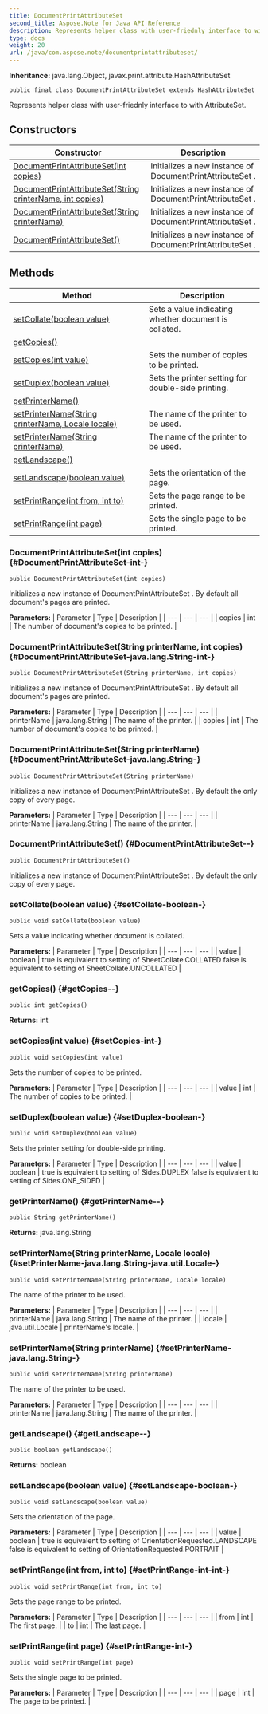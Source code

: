 ```yaml
---
title: DocumentPrintAttributeSet
second_title: Aspose.Note for Java API Reference
description: Represents helper class with user-friednly interface to with AttributeSet.
type: docs
weight: 20
url: /java/com.aspose.note/documentprintattributeset/
---
```


**Inheritance:**
java.lang.Object, javax.print.attribute.HashAttributeSet
```
public final class DocumentPrintAttributeSet extends HashAttributeSet
```

Represents helper class with user-friednly interface to with AttributeSet.
## Constructors

| Constructor | Description |
| --- | --- |
| [DocumentPrintAttributeSet(int copies)](#DocumentPrintAttributeSet-int-) | Initializes a new instance of  DocumentPrintAttributeSet . |
| [DocumentPrintAttributeSet(String printerName, int copies)](#DocumentPrintAttributeSet-java.lang.String-int-) | Initializes a new instance of  DocumentPrintAttributeSet . |
| [DocumentPrintAttributeSet(String printerName)](#DocumentPrintAttributeSet-java.lang.String-) | Initializes a new instance of  DocumentPrintAttributeSet . |
| [DocumentPrintAttributeSet()](#DocumentPrintAttributeSet--) | Initializes a new instance of  DocumentPrintAttributeSet . |
## Methods

| Method | Description |
| --- | --- |
| [setCollate(boolean value)](#setCollate-boolean-) | Sets a value indicating whether document is collated. |
| [getCopies()](#getCopies--) |  |
| [setCopies(int value)](#setCopies-int-) | Sets the number of copies to be printed. |
| [setDuplex(boolean value)](#setDuplex-boolean-) | Sets the printer setting for double-side printing. |
| [getPrinterName()](#getPrinterName--) |  |
| [setPrinterName(String printerName, Locale locale)](#setPrinterName-java.lang.String-java.util.Locale-) | The name of the printer to be used. |
| [setPrinterName(String printerName)](#setPrinterName-java.lang.String-) | The name of the printer to be used. |
| [getLandscape()](#getLandscape--) |  |
| [setLandscape(boolean value)](#setLandscape-boolean-) | Sets the orientation of the page. |
| [setPrintRange(int from, int to)](#setPrintRange-int-int-) | Sets the page range to be printed. |
| [setPrintRange(int page)](#setPrintRange-int-) | Sets the single page to be printed. |
### DocumentPrintAttributeSet(int copies) {#DocumentPrintAttributeSet-int-}
```
public DocumentPrintAttributeSet(int copies)
```


Initializes a new instance of  DocumentPrintAttributeSet . By default all document's pages are printed.

**Parameters:**
| Parameter | Type | Description |
| --- | --- | --- |
| copies | int | The number of document's copies to be printed. |

### DocumentPrintAttributeSet(String printerName, int copies) {#DocumentPrintAttributeSet-java.lang.String-int-}
```
public DocumentPrintAttributeSet(String printerName, int copies)
```


Initializes a new instance of  DocumentPrintAttributeSet . By default all document's pages are printed.

**Parameters:**
| Parameter | Type | Description |
| --- | --- | --- |
| printerName | java.lang.String | The name of the printer. |
| copies | int | The number of document's copies to be printed. |

### DocumentPrintAttributeSet(String printerName) {#DocumentPrintAttributeSet-java.lang.String-}
```
public DocumentPrintAttributeSet(String printerName)
```


Initializes a new instance of  DocumentPrintAttributeSet . By default the only copy of every page.

**Parameters:**
| Parameter | Type | Description |
| --- | --- | --- |
| printerName | java.lang.String | The name of the printer. |

### DocumentPrintAttributeSet() {#DocumentPrintAttributeSet--}
```
public DocumentPrintAttributeSet()
```


Initializes a new instance of  DocumentPrintAttributeSet . By default the only copy of every page.

### setCollate(boolean value) {#setCollate-boolean-}
```
public void setCollate(boolean value)
```


Sets a value indicating whether document is collated.

**Parameters:**
| Parameter | Type | Description |
| --- | --- | --- |
| value | boolean | true is equivalent to setting of SheetCollate.COLLATED false is equivalent to setting of SheetCollate.UNCOLLATED |

### getCopies() {#getCopies--}
```
public int getCopies()
```




**Returns:**
int
### setCopies(int value) {#setCopies-int-}
```
public void setCopies(int value)
```


Sets the number of copies to be printed.

**Parameters:**
| Parameter | Type | Description |
| --- | --- | --- |
| value | int | The number of copies to be printed. |

### setDuplex(boolean value) {#setDuplex-boolean-}
```
public void setDuplex(boolean value)
```


Sets the printer setting for double-side printing.

**Parameters:**
| Parameter | Type | Description |
| --- | --- | --- |
| value | boolean | true is equivalent to setting of Sides.DUPLEX false is equivalent to setting of Sides.ONE\_SIDED |

### getPrinterName() {#getPrinterName--}
```
public String getPrinterName()
```




**Returns:**
java.lang.String
### setPrinterName(String printerName, Locale locale) {#setPrinterName-java.lang.String-java.util.Locale-}
```
public void setPrinterName(String printerName, Locale locale)
```


The name of the printer to be used.

**Parameters:**
| Parameter | Type | Description |
| --- | --- | --- |
| printerName | java.lang.String | The name of the printer. |
| locale | java.util.Locale | printerName's locale. |

### setPrinterName(String printerName) {#setPrinterName-java.lang.String-}
```
public void setPrinterName(String printerName)
```


The name of the printer to be used.

**Parameters:**
| Parameter | Type | Description |
| --- | --- | --- |
| printerName | java.lang.String | The name of the printer. |

### getLandscape() {#getLandscape--}
```
public boolean getLandscape()
```




**Returns:**
boolean
### setLandscape(boolean value) {#setLandscape-boolean-}
```
public void setLandscape(boolean value)
```


Sets the orientation of the page.

**Parameters:**
| Parameter | Type | Description |
| --- | --- | --- |
| value | boolean | true is equivalent to setting of OrientationRequested.LANDSCAPE false is equivalent to setting of OrientationRequested.PORTRAIT |

### setPrintRange(int from, int to) {#setPrintRange-int-int-}
```
public void setPrintRange(int from, int to)
```


Sets the page range to be printed.

**Parameters:**
| Parameter | Type | Description |
| --- | --- | --- |
| from | int | The first page. |
| to | int | The last page. |

### setPrintRange(int page) {#setPrintRange-int-}
```
public void setPrintRange(int page)
```


Sets the single page to be printed.

**Parameters:**
| Parameter | Type | Description |
| --- | --- | --- |
| page | int | The page to be printed. |

